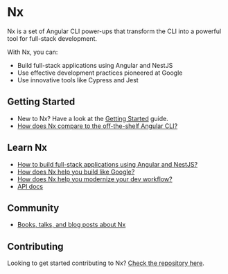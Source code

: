 # Nx

Nx is a set of Angular CLI power-ups that transform the CLI into a powerful tool for full-stack development.

With Nx, you can:

- Build full-stack applications using Angular and NestJS
- Use effective development practices pioneered at Google
- Use innovative tools like Cypress and Jest

## Getting Started

- New to Nx? Have a look at the [Getting Started](getting-started.md) guide.
- [How does Nx compare to the off-the-shelf Angular CLI?](nx-and-cli.md)

## Learn Nx

- [How to build full-stack applications using Angular and NestJS?](nx-and-cli.md)
- [How does Nx help you build like Google?](nx-and-cli.md)
- [How does Nx help you modernize your dev workflow?](nx-and-cli.md)
- [API docs](apidocs.md)

## Community

- [Books, talks, and blog posts about Nx](resources.md)

## Contributing

Looking to get started contributing to Nx? [Check the repository here]().
